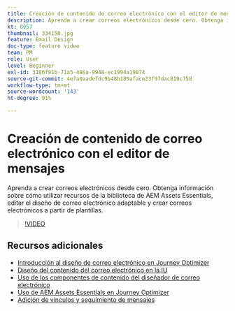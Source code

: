 ```yaml
---
title: Creación de contenido de correo electrónico con el editor de mensajes
description: Aprenda a crear correos electrónicos desde cero. Obtenga información sobre cómo utilizar recursos de la biblioteca de AEM Assets Essentials, editar el diseño de correo electrónico adaptable y crear correos electrónicos a partir de plantillas.
kt: 8057
thumbnail: 334150.jpg
feature: Email Design
doc-type: feature video
team: PM
role: User
level: Beginner
exl-id: 3186f91b-71a5-486a-9948-ec1994a19874
source-git-commit: 4e7a0aadefdc9b48b189aface23f97dac819c758
workflow-type: tm+mt
source-wordcount: '143'
ht-degree: 91%

---
```


# Creación de contenido de correo electrónico con el editor de mensajes

Aprenda a crear correos electrónicos desde cero. Obtenga información sobre cómo utilizar recursos de la biblioteca de AEM Assets Essentials, editar el diseño de correo electrónico adaptable y crear correos electrónicos a partir de plantillas.

>[!VIDEO](https://video.tv.adobe.com/v/334150?quality=12)

## Recursos adicionales

* [Introducción al diseño de correo electrónico en Journey Optimizer](https://experienceleague.adobe.com/docs/journey-optimizer/using/create-messages/email-designer/design-emails.html?lang=es)
* [Diseño del contenido del correo electrónico en la IU](https://experienceleague.adobe.com/docs/journey-optimizer/using/create-messages/email-designer/create-email-content.html?lang=es)
* [Uso de los componentes de contenido del diseñador de correo electrónico](https://experienceleague.adobe.com/docs/journey-optimizer/using/create-messages/email-designer/content-components.html?lang=es)
* [Uso de AEM Assets Essentials en Journey Optimizer](https://experienceleague.adobe.com/docs/journey-optimizer/using/create-messages/assets-essentials.html?lang=es)
* [Adición de vínculos y seguimiento de mensajes](https://experienceleague.adobe.com/docs/journey-optimizer/using/create-messages/message-tracking.html)
